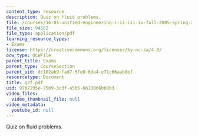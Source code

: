 ```yaml
---
content_type: resource
description: Quiz on fluid problems.
file: /courses/16-01-unified-engineering-i-ii-iii-iv-fall-2005-spring-2006/97b7295e75b93c3fa5b56b10006bb8b3_q2f.pdf
file_size: 94562
file_type: application/pdf
learning_resource_types:
- Exams
license: https://creativecommons.org/licenses/by-nc-sa/4.0/
ocw_type: OCWFile
parent_title: Exams
parent_type: CourseSection
parent_uid: dc102ab9-fad7-5fe0-6da4-e71c66aab8ef
resourcetype: Document
title: q2f.pdf
uid: 97b7295e-75b9-3c3f-a5b5-6b10006bb8b3
video_files:
  video_thumbnail_file: null
video_metadata:
  youtube_id: null
---
```

Quiz on fluid problems.